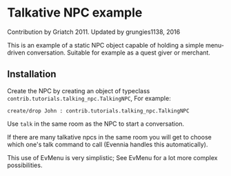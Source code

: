 # Talkative NPC example

Contribution by Griatch 2011. Updated by grungies1138, 2016

This is an example of a static NPC object capable of holding a simple menu-driven
conversation. Suitable for example as a quest giver or merchant.

## Installation

Create the NPC by creating an object of typeclass `contrib.tutorials.talking_npc.TalkingNPC`,
For example:

    create/drop John : contrib.tutorials.talking_npc.TalkingNPC

Use `talk` in the same room as the NPC to start a conversation.

If there are many talkative npcs in the same room you will get to choose which
one's talk command to call (Evennia handles this automatically).

This use of EvMenu is very simplistic; See EvMenu for a lot more complex
possibilities.
